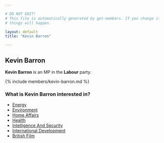 ```yaml
---

# DO NOT EDIT!
# This file is automatically generated by get-members. If you change it, bad
# things will happen.

layout: default
title: "Kevin Barron"

---
```


## Kevin Barron

**Kevin Barron** is an MP in the **Labour** party.

{% include members/kevin-barron.md %}

### What is Kevin Barron interested in?


* [Energy](/interests/energy.html)
* [Environment](/interests/environment.html)
* [Home Affairs](/interests/home-affairs.html)
* [Health](/interests/health.html)
* [Intelligence And Security](/interests/intelligence-and-security.html)
* [International Development](/interests/international-development.html)
* [British Film](/interests/british-film.html)
